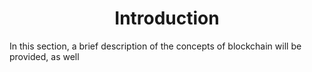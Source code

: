 <div align='center'> 
	<h1>Introduction</h1>
</div>

In this section, a brief description of the concepts of blockchain will be provided, as well 


<!--stackedit_data:
eyJoaXN0b3J5IjpbLTQ3Njc2NjIyMCwxMTgwMzI3NjU1LDE3NT
AxNTI4NThdfQ==
-->